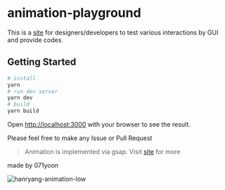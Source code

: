 # animation-playground

This is a [site](https://hetae.github.io/animation-playground/) for designers/developers to test various interactions by GUI and provide codes.

## Getting Started

```bash
# install
yarn
# run dev server
yarn dev
# build
yarn build
```

Open [http://localhost:3000](http://localhost:3000) with your browser to see the result.

Please feel free to make any Issue or Pull Request

> Animation is implemented via gsap.
> Visit [site](https://greensock.com/) for more

made by 071yoon

![hanryang-animation-low](https://github.com/hetae/animation-playground/assets/66371206/027fb518-8750-426d-a5b0-4457996e1deb)
